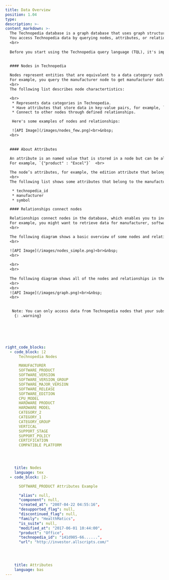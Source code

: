 ```yaml
---
title: Data Overview
position: 1.04
type:
description: >-  
content_markdown: >-
  The Technopedia database is a graph database that uses graph structures for semantic queries with nodes, relationships, and attributes to represent the data.
  You access Technopedia data by querying nodes, attributes, or relationships in the Technopedia graph.<br>
  <br>
  
  Before you start using the Technopedia query language (TQL), it's important to be familiar with nodes, attributes, and relationships in the Technopedia database.
  

  #### Nodes in Technopedia
  
  Nodes represent entities that are equivalent to a data category such as hardware or software, and they are the main entity that you target when you query the Technopedia database. <br>
  For example, you query the manufacturer node to get manufacturer data, or the software product node to get software product data. <br>
  <br>
  The following list describes node charactertistics:

  <br> 
   * Represents data categories in Technopedia.
   * Have attributes that store data in key-value pairs, for example, `{"edition" : "server"}`.
   * Connect to other nodes through defined relationships.

   Here's some examples of nodes and relationships:

   ![API Image](/images/nodes_few.png)<br>&nbsp;
  <br>
   
  
  #### About Attributes 
  
  An attribute is an named value that is stored in a node but can be also be in a relationship. <br>
  For example, `{"product" : "Excel"}`  <br> 

  The node’s attributes, for example, the edition attribute that belongs to software edition node are represented as key-value pairs within a pair of braces, for example: {edition: "Server"}. <br>
  <br>
  The following list shows some attributes that belong to the manufacturer node: <br>

   * technopedia_id
   * manufacturer
   * symbol

  #### Relationships connect nodes  

  Relationships connect nodes in the database, which enables you to include multiple nodes in a query by adding a node-to-node relationship. <br>
  For example, you might want to retrieve data for manufacturer, software edtion, and software product by making one query.
  <br>

  The following diagram shows a basic overview of some nodes and relationships in Technopedia:
  <br>

  ![API Image](/images/nodes_simple.png)<br>&nbsp;
  <br>
    
  <br>
  <br>
  
  The following diagram shows all of the nodes and relationships in the Technopedia database. <br>
  <br>
  <br>
  ![API Image](/images/graph.png)<br>&nbsp;
  <br>

  
   Note: You can only access data from Technopedia nodes that your subscription allows.
    {: .warning} 

  




right_code_blocks:
  - code_block: |2
      Technopedia Nodes

      MANUFACTURER
      SOFTWARE_PRODUCT
      SOFTWARE_VERSION
      SOFTWARE_VERSION_GROUP
      SOFTWARE_MAJOR_VERSION
      SOFTWARE_RELEASE
      SOFTWARE_EDITION
      CPU_MODEL
      HARDWARE PRODUCT
      HARDWARE MODEL
      CATEGORY_2
      CATEGORY_1
      CATEGORY_GROUP
      VERTICAL
      SUPPORT_STAGE
      SUPPORT_POLICY
      CERTIFICATION
      COMPATIBLE PLATFORM



           
    title: Nodes
    language: tex
  - code_block: |2-

      SOFTWARE_PRODUCT Attributes Example

      "alias": null,
      "component": null,
      "created_at": "2007-04-22 04:55:16",
      "desupported_flag": null,
      "discontinued_flag": null,
      "family": "HealthMatics",
      "is_suite": null,
      "modified_at": "2017-06-01 10:44:00",
      "product": "Office",
      "technopedia_id": "141d985-66......",
      "url": "http://investor.allscripts.com/"

      

           
    title: Attributes
    language: bas
---
```



